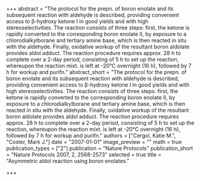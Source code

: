 +++
abstract = "The protocol for the prepn. of boron enolate and its subsequent reaction with aldehyde is described, providing convenient access to β-hydroxy ketone I in good yields and with high stereoselectivities.  The reaction consists of three steps: first, the ketone is rapidly converted to the corresponding boron enolate II, by exposure to a chlorodialkylborane and tertiary amine base, which is then reacted in situ with the aldehyde.  Finally, oxidative workup of the resultant boron aldolate provides aldol adduct.  The reaction procedure requires approx. 28 h to complete over a 2-day period, consisting of 5 h to set up the reaction, whereupon the reaction mixt. is left at -20°C overnight (16 h), followed by 7 h for workup and purifn."
abstract_short = "The protocol for the prepn. of boron enolate and its subsequent reaction with aldehyde is described, providing convenient access to β-hydroxy ketone I in good yields and with high stereoselectivities.  The reaction consists of three steps: first, the ketone is rapidly converted to the corresponding boron enolate II, by exposure to a chlorodialkylborane and tertiary amine base, which is then reacted in situ with the aldehyde.  Finally, oxidative workup of the resultant boron aldolate provides aldol adduct.  The reaction procedure requires approx. 28 h to complete over a 2-day period, consisting of 5 h to set up the reaction, whereupon the reaction mixt. is left at -20°C overnight (16 h), followed by 7 h for workup and purifn."
authors = ["Cergol, Katie M.", "Coster, Mark J."]
date = "2007-01-01"
image_preview = ""
math = true
publication_types = ["2"]
publication = "Nature Protocols"
publication_short = "Nature Protocols 2007, 2, 2568-2573"
selected = true
title = "Asymmetric aldol reaction using boron enolates."


+++